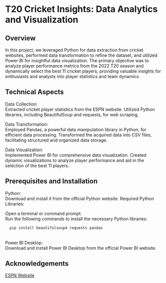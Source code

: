 # T20 Cricket Insights: Data Analytics and Visualization


## Overview
In this project, we leveraged Python for data extraction from cricket websites, performed data transformation to refine the dataset, and utilized Power BI for insightful data visualization. The primary objective was to analyze player performance metrics from the 2022 T20 season and dynamically select the best 11 cricket players, providing valuable insights for enthusiasts and analysts into player statistics and team dynamics.

## Technical Aspects

Data Collection:<br/>
Extracted cricket player statistics from the ESPN website.
Utilized Python libraries, including BeautifulSoup and requests, for web scraping.

Data Transformation:<br/>
Employed Pandas, a powerful data manipulation library in Python, for efficient data processing.
Transformed the acquired data into CSV files, facilitating structured and organized data storage.

Data Visualization:<br/>
Implemented Power BI for comprehensive data visualization.
Created dynamic visualizations to analyze player performance and aid in the selection of the best 11 players.

## Prerequisites and Installation

Python:<br/>
Download and install it from the official Python website.
Required Python Libraries:

Open a terminal or command prompt.<br/>
Run the following commands to install the necessary Python libraries:<br/>
```bash
  pip install beautifulsoup4 requests pandas
```
<br/>
Power BI Desktop:<br/>
Download and install Power BI Desktop from the official Power BI website.

## Acknowledgements

  [ESPN Website](https://www.espncricinfo.com/records/tournament/team-match-results/icc-men-s-t20-world-cup-2022-23-14450)
